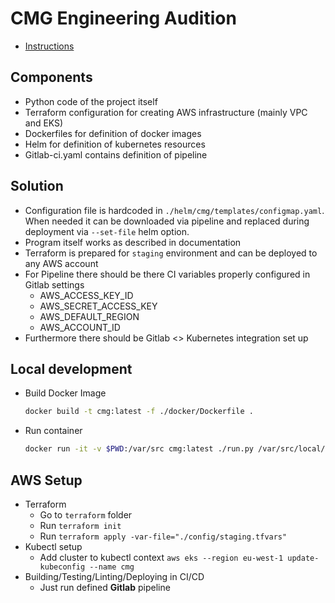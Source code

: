 # CMG Engineering Audition

- [Instructions](./Instructuins.md)

## Components

- Python code of the project itself
- Terraform configuration for creating AWS infrastructure (mainly VPC and EKS)
- Dockerfiles for definition of docker images
- Helm for definition of kubernetes resources
- Gitlab-ci.yaml contains definition of pipeline

## Solution

- Configuration file is hardcoded in `./helm/cmg/templates/configmap.yaml`. When needed it can be downloaded via pipeline and replaced during deployment via `--set-file` helm option.
- Program itself works as described in documentation
- Terraform is prepared for `staging` environment and can be deployed to any AWS account
- For Pipeline there should be there CI variables properly configured in Gitlab settings
  - AWS_ACCESS_KEY_ID
  - AWS_SECRET_ACCESS_KEY
  - AWS_DEFAULT_REGION
  - AWS_ACCOUNT_ID
- Furthermore there should be Gitlab <> Kubernetes integration set up

## Local development

- Build Docker Image
    ```bash
    docker build -t cmg:latest -f ./docker/Dockerfile .
    ```
- Run container
    ```bash
    docker run -it -v $PWD:/var/src cmg:latest ./run.py /var/src/local/input.log
    ```
  
## AWS Setup

- Terraform
  - Go to `terraform` folder
  - Run `terraform init`
  - Run `terraform apply -var-file="./config/staging.tfvars"`
- Kubectl setup
  - Add cluster to kubectl context `aws eks --region eu-west-1 update-kubeconfig --name cmg`
- Building/Testing/Linting/Deploying in CI/CD
  - Just run defined **Gitlab** pipeline
